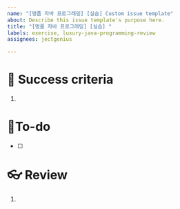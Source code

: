 ```yaml
---
name: "[명품 자바 프로그래밍] [실습] Custom issue template"
about: Describe this issue template's purpose here.
title: "[명품 자바 프로그래밍] [실습] "
labels: exercise, luxury-java-programming-review
assignees: jectgenius

---
```


# 🌈 Success criteria
1. 

# 👷To-do
- [ ] 

# 👓 Review
1.

